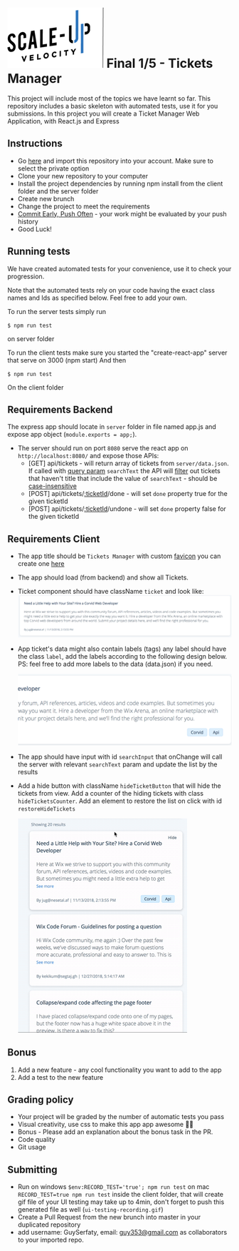 # ![Scale-Up Velocity](./readme-files/logo-main.png)   Final 1/5 - Tickets Manager
This project will include most of the topics we have learnt so far.
This repository includes a basic skeleton with automated tests, use it for you submissions.
In this project you will create a Ticket Manager Web Application, with React.js and Express


## Instructions
 - Go [here](https://github.com/new/import) and import this repository into your account. Make sure to select the private option
 - Clone your new repository to your computer
 - Install the project dependencies by running npm install from the client folder and the server folder
 - Create new brunch
 - Change the project to meet the requirements
 - [Commit Early, Push Often](https://www.worklytics.co/commit-early-push-often/) - your work might be evaluated by your push history
 - Good Luck!



## Running tests
We have created automated tests for your convenience, use it to check your progression.

Note that the automated tests rely on your code having the exact class names and Ids as specified below.
Feel free to add your own.

To run the server tests simply run
```
$ npm run test
```
on server folder

To run the client tests make sure you started the "create-react-app" server that serve on 3000 (npm start)
And then
```
$ npm run test
```
On the client folder



## Requirements Backend
The express app should locate in `server` folder in file named app.js and expose app object (`module.exports = app;`).
- The server should run on port `8080` serve the react app on `http://localhost:8080/` and expose those APIs:
  - [GET] api/tickets - will return array of tickets from `server/data.json`. If called with [query param](https://en.wikipedia.org/wiki/Query_string) `searchText` the API will [filter](https://developer.mozilla.org/en-US/docs/Web/JavaScript/Reference/Global_Objects/Array/filter) out tickets that haven't title that include the value of `searchText` - should be [case-insensitive](https://en.wikipedia.org/wiki/Case_sensitivity)
  - [POST] api/tickets/[:ticketId](https://stackoverflow.com/a/20089634/10839175)/done - will set `done` property true for the given ticketId
  - [POST] api/tickets/[:ticketId](https://stackoverflow.com/a/20089634/10839175)/undone - will set `done` property false for the given ticketId

## Requirements Client
- The app title should be `Tickets Manager` with custom [favicon](https://en.wikipedia.org/wiki/Favicon) you can create one [here](https://favicon.io/)
- The app should load (from backend) and show all Tickets.
- Ticket component should have className `ticket` and look like:
  ![ticketcomponent](./readme-files/ticketcomponent.png)
- App ticket's data might also contain labels (tags) any label should have the class `label`, add the labels according to the following design below. PS: feel free to add more labels to the data (data.json) if you need.

  ![tags](./readme-files/tags.png)

- The app should have input with id `searchInput` that onChange will call the server with relevant `searchText` param and update the list by the results
- Add a hide button with className `hideTicketButton` that will hide the tickets from view. Add a counter of the hiding tickets with class `hideTicketsCounter`. Add an element to restore the list on click with id `restoreHideTickets`

  ![hide](./readme-files/hideit.gif)


## Bonus
1. Add a new feature - any cool functionality you want to add to the app
2. Add a test to the new feature



## Grading policy
* Your project will be graded by the number of automatic tests you pass
* Visual creativity, use css to make this app app awesome 💅🏿
* Bonus - Please add an explanation about the bonus task in the PR.
* Code quality <!-- variable names, comments, function names? -->
* Git usage <!-- commit messages -->



## Submitting
 - Run on windows `$env:RECORD_TEST='true'; npm run test` on mac `RECORD_TEST=true npm run test` inside the client folder, that will create gif file of your UI testing may take up to 4min, don't forget to push this generated file as well (`ui-testing-recording.gif`)
 - Create a Pull Request from the new brunch into master in your duplicated repository
 - add username: GuySerfaty, email: guy353@gmail.com as collaborators to your imported repo. 